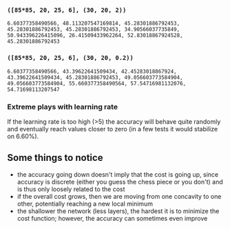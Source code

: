 ### `([85*85, 20, 25, 6], (30, 20, 2))`

```csv
6.60377358490566, 48.113207547169814, 45.28301886792453, 45.28301886792453, 45.28301886792453, 34.90566037735849, 50.943396226415096, 26.41509433962264, 52.83018867924528, 45.28301886792453
```

### `([85*85, 20, 25, 6], (30, 20, 0.2))`

```csv
6.60377358490566, 43.39622641509434, 42.45283018867924, 43.39622641509434, 45.28301886792453, 49.056603773584904, 49.056603773584904, 55.660377358490564, 57.54716981132076, 54.71698113207547
```

### Extreme plays with learning rate

If the learning rate is too high (>5) the accuracy will behave quite randomly and eventually reach values closer to zero (in a few tests it would stabilize on 6.60%).

## Some things to notice

- the accuracy going down doesn't imply that the cost is going up, since accuracy is discrete (either you guess the chess piece or you don't) and is thus only loosely related to the cost
- if the overall cost grows, then we are moving from one concavity to one other, potentially reaching a new local minimum
- the shallower the network (less layers), the hardest it is to minimize the cost function; however, the accuracy can sometimes even improve
